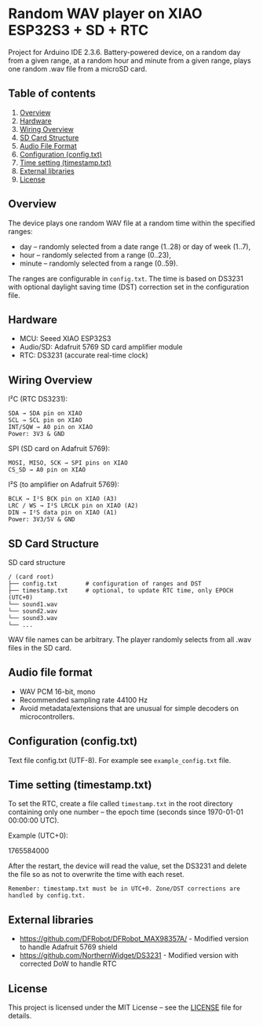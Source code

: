 # Random WAV player on XIAO ESP32S3 + SD + RTC
Project for Arduino IDE 2.3.6. Battery-powered device, on a random day from a given range, at a random hour and minute from a given range, plays one random .wav file from a microSD card.

## Table of contents
1. [Overview](#Overview)
2. [Hardware](#Hardware)
3. [Wiring Overview](#Wiring-Overview)
4. [SD Card Structure](#SD-Card-Structure)
5. [Audio File Format](#Audio-File-Format)
6. [Configuration (config.txt)](#Configuration-(config.txt))
7. [Time setting (timestamp.txt)](#Time-setting-(timestamp.txt))
8. [External libraries](#External-libraries)
9. [License](#License)

## Overview
The device plays one random WAV file at a random time within the specified ranges:
- day – randomly selected from a date range (1..28) or day of week (1..7),
- hour – randomly selected from a range (0..23),
- minute – randomly selected from a range (0..59).

The ranges are configurable in `config.txt`. The time is based on DS3231 with optional daylight saving time (DST) correction set in the configuration file.

## Hardware
- MCU: Seeed XIAO ESP32S3
- Audio/SD: Adafruit 5769 SD card amplifier module
- RTC: DS3231 (accurate real-time clock)

## Wiring Overview
I²C (RTC DS3231):

    SDA → SDA pin on XIAO
    SCL → SCL pin on XIAO
    INT/SQW → A0 pin on XIAO
    Power: 3V3 & GND

SPI (SD card on Adafruit 5769):

    MOSI, MISO, SCK → SPI pins on XIAO
    CS_SD → A0 pin on XIAO

I²S (to amplifier on Adafruit 5769):

    BCLK → I²S BCK pin on XIAO (A3)
    LRC / WS → I²S LRCLK pin on XIAO (A2)
    DIN → I²S data pin on XIAO (A1)
    Power: 3V3/5V & GND

## SD Card Structure
SD card structure

    / (card root)
    ├── config.txt        # configuration of ranges and DST
    ├── timestamp.txt     # optional, to update RTC time, only EPOCH (UTC+0)
    └── sound1.wav
    └── sound2.wav
    └── sound3.wav
    └── ...

WAV file names can be arbitrary. The player randomly selects from all .wav files in the SD card.

## Audio file format
- WAV PCM 16-bit, mono
- Recommended sampling rate 44100 Hz
- Avoid metadata/extensions that are unusual for simple decoders on microcontrollers.

## Configuration (config.txt)
Text file config.txt (UTF-8). For example see `example_config.txt` file.

## Time setting (timestamp.txt)

To set the RTC, create a file called `timestamp.txt` in the root directory containing only one number – the epoch time (seconds since 1970-01-01 00:00:00 UTC).

Example (UTC+0):

1765584000

After the restart, the device will read the value, set the DS3231 and delete the file so as not to overwrite the time with each reset.

    Remember: timestamp.txt must be in UTC+0. Zone/DST corrections are handled by config.txt.

## External libraries
- https://github.com/DFRobot/DFRobot_MAX98357A/ - Modified version to handle Adafruit 5769 shield
- https://github.com/NorthernWidget/DS3231 - Modified version with corrected DoW to handle RTC

## License
This project is licensed under the MIT License – see the [LICENSE](LICENSE) file for details.
